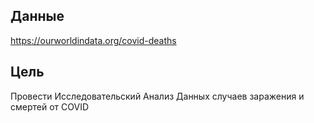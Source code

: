 ## Данные 
https://ourworldindata.org/covid-deaths
## Цель
Провести Исследовательский Анализ Данных случаев заражения и смертей от COVID
